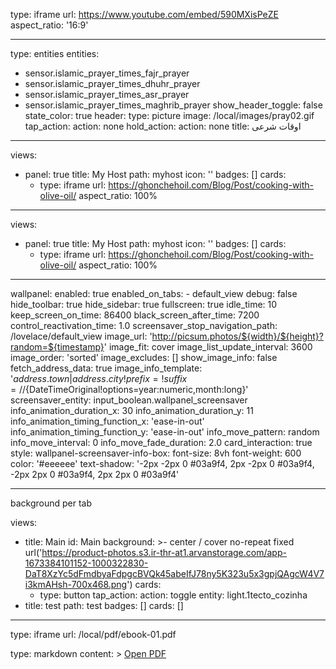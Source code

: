 type: iframe
url: https://www.youtube.com/embed/590MXisPeZE
aspect_ratio: '16:9'


----


type: entities
entities:
  - sensor.islamic_prayer_times_fajr_prayer
  - sensor.islamic_prayer_times_dhuhr_prayer
  - sensor.islamic_prayer_times_asr_prayer
  - sensor.islamic_prayer_times_maghrib_prayer
show_header_toggle: false
state_color: true
header:
  type: picture
  image: /local/images/pray02.gif
  tap_action:
    action: none
  hold_action:
    action: none
title: اوقات شرعی

----




views:
  - panel: true
    title: My Host
    path: myhost
    icon: ''
    badges: []
    cards:
      - type: iframe
        url: https://ghonchehoil.com/Blog/Post/cooking-with-olive-oil/
        aspect_ratio: 100%


----



views:
  - panel: true
    title: My Host
    path: myhost
    icon: ''
    badges: []
    cards:
      - type: iframe
        url: https://ghonchehoil.com/Blog/Post/cooking-with-olive-oil/
        aspect_ratio: 100%





----


wallpanel:
  enabled: true
  enabled_on_tabs:
    - default_view
  debug: false
  hide_toolbar: true
  hide_sidebar: true
  fullscreen: true
  idle_time: 10
  keep_screen_on_time: 86400
  black_screen_after_time: 7200
  control_reactivation_time: 1.0
  screensaver_stop_navigation_path: /lovelace/default_view
  image_url: 'http://picsum.photos/${width}/${height}?random=${timestamp}'
  image_fit: cover
  image_list_update_interval: 3600
  image_order: 'sorted'
  image_excludes: []
  show_image_info: false
  fetch_address_data: true
  image_info_template: '${address.town|address.city!prefix=!suffix= // }${DateTimeOriginal!options=year:numeric,month:long}'
  screensaver_entity: input_boolean.wallpanel_screensaver
  info_animation_duration_x: 30
  info_animation_duration_y: 11
  info_animation_timing_function_x: 'ease-in-out'
  info_animation_timing_function_y: 'ease-in-out'
  info_move_pattern: random
  info_move_interval: 0
  info_move_fade_duration: 2.0
  card_interaction: true
  style:
    wallpanel-screensaver-info-box:
      font-size: 8vh
      font-weight: 600
      color: '#eeeeee'
      text-shadow: '-2px -2px 0 #03a9f4, 2px -2px 0 #03a9f4, -2px 2px 0 #03a9f4, 2px 2px 0 #03a9f4'

----

background per tab


views:
  - title: Main
    id: Main
    background: >-
      center / cover no-repeat fixed
      url('https://product-photos.s3.ir-thr-at1.arvanstorage.com/app-1673384101152-1000322830-DaT8XzYc5dFmdbyaFdpgcBVQk45abeIfJ78ny5K323u5x3gpjQAgcW4V7i3kmAHsh-700x468.png')
    cards:
      - type: button
        tap_action:
          action: toggle
        entity: light.1tecto_cozinha
  - title: test
    path: test
    badges: []
    cards: []








----

type: iframe
url: /local/pdf/ebook-01.pdf


type: markdown
content: >
  [Open PDF](/local/pdf/ebook-01.pdf)


